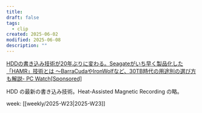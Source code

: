 ```yaml
---
title:
draft: false
tags:
  - clip
created: 2025-06-02
modified: 2025-06-08
description: ""
---
```

[HDDの書き込み技術が20年ぶりに変わる。Seagateがいち早く製品化した「HAMR」技術とは ～BarraCudaやIronWolfなど、30TB時代の用途別の選び方も解説- PC Watch\[Sponsored\]](https://pc.watch.impress.co.jp/docs/topic/special/2017179.html)

HDD の最新の書き込み技術。Heat-Assisted Magnetic Recording の略。

week: [[weekly/2025-W23|2025-W23]]
